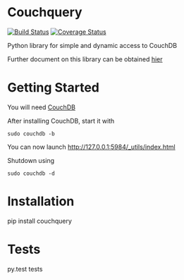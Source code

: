Couchquery
==========

[![Build Status](https://travis-ci.org/nicolaisi/couchquery.png?branch=develop)](https://travis-ci.org/nicolaisi/couchquery)
[![Coverage Status](https://coveralls.io/repos/nicolaisi/couchquery/badge.png?branch=develop)](https://coveralls.io/r/nicolaisi/couchquery?branch=develop)

Python library for simple and dynamic access to CouchDB

Further document on this library can be obtained [hier](http://mikeal.github.io/couchquery/)


Getting Started
===============
You will need [CouchDB](http://docs.couchdb.org/en/latest/install/index.html)

After installing CouchDB, start it with
    
    sudo couchdb -b
    
You can now launch http://127.0.0.1:5984/_utils/index.html

Shutdown using
    
    sudo couchdb -d

Installation
============
pip install couchquery

Tests
=====
py.test tests



